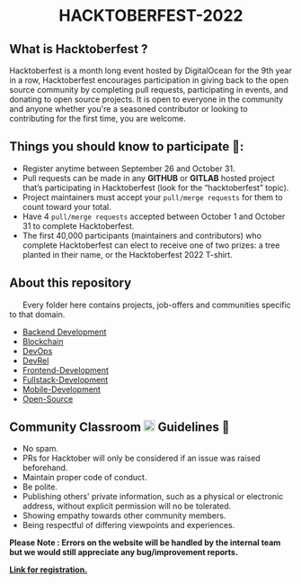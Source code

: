# <center>**HACKTOBERFEST-2022**</center>
## **What is Hacktoberfest ?**
Hacktoberfest is a month long event hosted by DigitalOcean for the 9th year in a row, Hacktoberfest encourages participation in giving back to the open source community by completing pull requests, participating in events, and donating to open source projects.
It is open to everyone in the community and anyone whether you're a seasoned contributor or looking to contributing for the first time, you are welcome. 

## **Things you should know to participate 🤔:**
- Register anytime between September 26 and October 31.
- Pull requests can be made in any **GITHUB** or **GITLAB** hosted project that’s participating in Hacktoberfest (look for the “hacktoberfest” topic).
- Project maintainers must accept your `pull/merge requests` for them to count toward your total.
- Have 4 `pull/merge requests` accepted between October 1 and October 31 to complete Hacktoberfest.
- The first 40,000 participants (maintainers and contributors) who complete Hacktoberfest can elect to receive one of two prizes: a tree planted in their name, or the Hacktoberfest 2022 T-shirt.

## **About this repository**
&nbsp;&nbsp;&nbsp;&nbsp;&nbsp;&nbsp;Every folder here contains projects, job-offers and communities specific to that domain.
  - [Backend Development](https://github.com/commclassroom/roadmaps/tree/main/Backend-Development)
  - [Blockchain](https://github.com/commclassroom/roadmaps/tree/main/Blockchain)
  - [DevOps](https://github.com/commclassroom/roadmaps/tree/main/DevOps)
  - [DevRel](https://github.com/commclassroom/roadmaps/tree/main/DevRel)
  - [Frontend-Development](https://github.com/commclassroom/roadmaps/tree/main/Frontend-Development)
  - [Fullstack-Development](https://github.com/commclassroom/roadmaps/tree/main/Fullstack-Development)
  - [Mobile-Development](https://github.com/commclassroom/roadmaps/tree/main/Mobile-Development)
  - [Open-Source](https://github.com/commclassroom/roadmaps/tree/main/Open-Source)

## **Community Classroom <img width="20px" src="https://yt3.ggpht.com/7xZQZivs7_mQA-uvO64u9vxIqyhrfLNDSPjQEuxehnnq98fe76OHkt0ohTnZVdZwZdckZBam=s900-c-k-c0x00ffffff-no-rj"> Guidelines 🥸**
- No spam.
- PRs for Hacktober will only be considered if an issue was raised beforehand.
- Maintain proper code of conduct.
- Be polite.
- Publishing others' private information, such as a physical or electronic address, without explicit permission will no be tolerated.
- Showing empathy towards other community members.
- Being respectful of differing viewpoints and experiences.

**Please Note : Errors on the website will be handled by the internal team but we would still appreciate any bug/improvement reports.**

[**Link for registration.**](https://hacktoberfest.com/)
